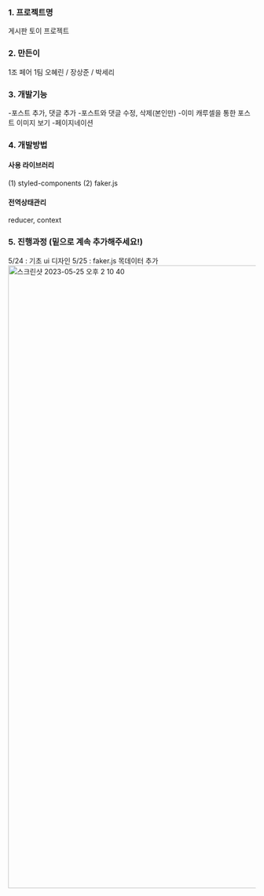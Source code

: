### 1. 프로젝트명

게시판 토이 프로젝트

### 2. 만든이

1조 페어 1팀
오혜린 / 장상준 / 박세리

### 3. 개발기능

-포스트 추가, 댓글 추가 -포스트와 댓글 수정, 삭제(본인만) -이미 캐루셀을 통한 포스트 이미지 보기 -페이지네이션

### 4. 개발방법

#### 사용 라이브러리

(1) styled-components
(2) faker.js

#### 전역상태관리

reducer, context

### 5. 진행과정 (밑으로 계속 추가해주세요!)

5/24 : 기초 ui 디자인
5/25 : faker.js 목데이터 추가
<img width="1268" alt="스크린샷 2023-05-25 오후 2 10 40" src="https://github.com/KIT-Frontend-Team1/pair1-board-project/assets/125418818/0492771c-2bbf-46ed-a454-1346a59e49e8">


